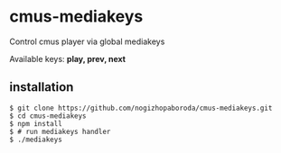 # cmus-mediakeys
Control cmus player via global mediakeys

Available keys: **play, prev, next**

## installation
```shell
$ git clone https://github.com/nogizhopaboroda/cmus-mediakeys.git
$ cd cmus-mediakeys
$ npm install
$ # run mediakeys handler
$ ./mediakeys
```
